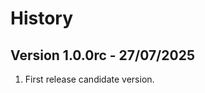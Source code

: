 History
=============

Version 1.0.0rc - 27/07/2025
----------------------------
1. First release candidate version.

